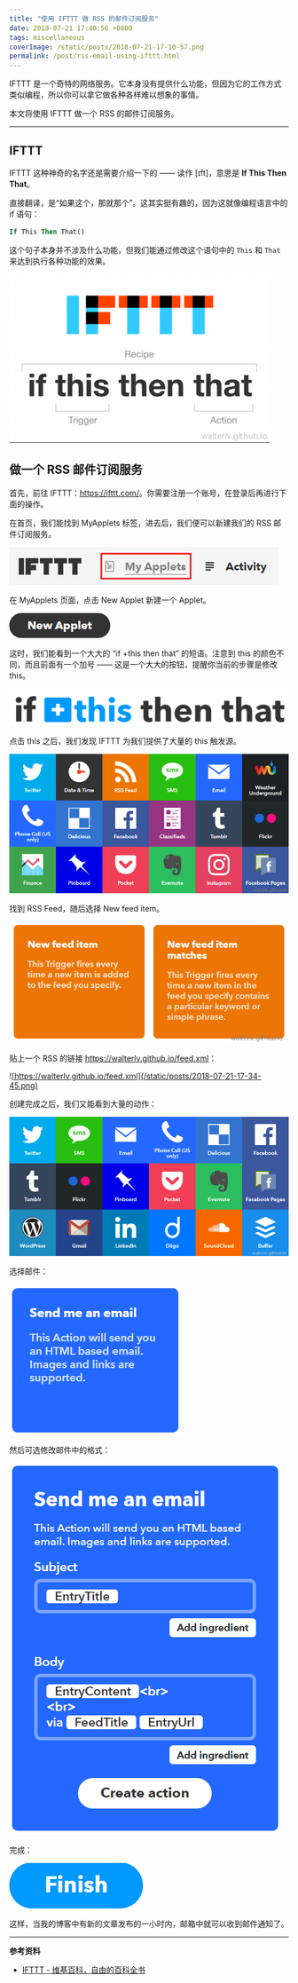 ```yaml
---
title: "使用 IFTTT 做 RSS 的邮件订阅服务"
date: 2018-07-21 17:40:56 +0800
tags: miscellaneous
coverImage: /static/posts/2018-07-21-17-10-57.png
permalink: /post/rss-email-using-ifttt.html
---
```


IFTTT 是一个奇特的网络服务。它本身没有提供什么功能，但因为它的工作方式类似编程，所以你可以拿它做各种各样难以想象的事情。

本文将使用 IFTTT 做一个 RSS 的邮件订阅服务。

---

<div id="toc"></div>

## IFTTT

IFTTT 这种神奇的名字还是需要介绍一下的 —— 读作 [ɪft]，意思是 **If This Then That**。

直接翻译，是“如果这个，那就那个”。这其实挺有趣的，因为这就像编程语言中的 if 语句：

```vb
If This Then That()
```

这个句子本身并不涉及什么功能，但我们能通过修改这个语句中的 `This` 和 `That` 来达到执行各种功能的效果。

![if this then that](/static/posts/2018-07-21-17-10-57.png)

## 做一个 RSS 邮件订阅服务

首先，前往 IFTTT：<https://ifttt.com/>。你需要注册一个账号，在登录后再进行下面的操作。

在首页，我们能找到 MyApplets 标签，进去后，我们便可以新建我们的 RSS 邮件订阅服务。

![MyApplets](/static/posts/2018-07-21-17-22-43.png)

在 MyApplets 页面，点击 New Applet 新建一个 Applet。

![New Applet](/static/posts/2018-07-21-17-23-56.png)

这时，我们能看到一个大大的 “if +this then that” 的短语。注意到 this 的颜色不同，而且前面有一个加号 —— 这是一个大大的按钮，提醒你当前的步骤是修改 this。

![if +this then that](/static/posts/2018-07-21-17-24-22.png)

点击 this 之后，我们发现 IFTTT 为我们提供了大量的 this 触发源。

![琳琅满目的触发源](/static/posts/2018-07-21-17-27-36.png)

找到 RSS Feed，随后选择 New feed item。

![New feed item](/static/posts/2018-07-21-17-33-18.png)

贴上一个 RSS 的链接 <https://walterlv.github.io/feed.xml>：

![https://walterlv.github.io/feed.xml](/static/posts/2018-07-21-17-34-45.png)

创建完成之后，我们又能看到大量的动作：

![琳琅满目的动作](/static/posts/2018-07-21-17-36-09.png)

选择邮件：

![Send me an email](/static/posts/2018-07-21-17-36-52.png)

然后可选修改邮件中的格式：

![Fill in the email form](/static/posts/2018-07-21-17-38-12.png)

完成：

![Finish](/static/posts/2018-07-21-17-39-12.png)

这样，当我的博客中有新的文章发布的一小时内，邮箱中就可以收到邮件通知了。

---

**参考资料**

- [IFTTT - 维基百科，自由的百科全书](https://zh.wikipedia.org/wiki/IFTTT)


